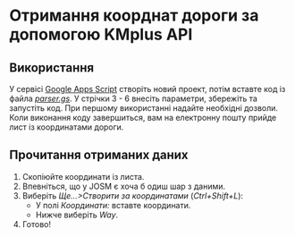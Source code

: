 # Отримання коорднат дороги за допомогою KMplus API
## Використання
У сервісі [Google Apps Script](https://script.google.com/home) створіть новий проект, потім вставте код із файла *[parser.gs](https://github.com/Yarjk32/KMplus-road-parser/blob/main/parser.gs)*. У стрічки 3 - 6 внесіть параметри, збережіть та запустіть код. При першому використанні надайте необхідні дозволи. Коли виконання коду завершиться, вам на електронну пошту прийде лист із координатами дороги.
## Прочитання отриманих даних
1. Скопіюйте координати із листа.
2. Впевніться, що у JOSM є хоча б одиш шар з даними.
3. Виберіть *Ще...>Створити за координатами* (*Ctrl+Shift+L*):
    * У полі *Координати:* вставте координати.
    * Нижче виберіть *Way*.
4. Готово! 

